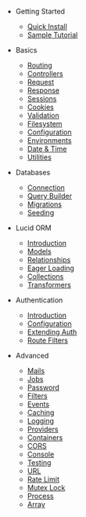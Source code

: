 * Getting Started

  <!-- * [Introduction](introduction.md) -->
  * [Quick Install](install.md)
  * [Sample Tutorial](sample-tutorial.md)

* Basics

  * [Routing](routing.md)
  * [Controllers](controllers.md)
  * [Request](request.md)
  * [Response](response.md)
  * [Sessions](sessions.md)
  * [Cookies](cookies.md)
  * [Validation](validation.md)
  * [Filesystem](filesystem.md)
  * [Configuration](configuration.md)
  * [Environments](environments.md)
  * [Date & Time](moment.md)
  * [Utilities](utilities.md)

* Databases

  * [Connection](db-connection.md)
  * [Query Builder](db-query-builder.md)
  <!-- * [Pagination](db-pagination.md) -->
  * [Migrations](migrations.md)
  * [Seeding](seeding.md)

* Lucid ORM

  * [Introduction](orm-introduction.md)
  * [Models](models.md)
  * [Relationships](relationships.md)
  * [Eager Loading](eager-loading.md)
  * [Collections](collections.md)
  * [Transformers](transformers.md)

<!-- * Security -->

  <!-- * [XSS](more-pages.md) -->
  <!-- * [CSRF](custom-navbar.md) -->

  * Authentication

    * [Introduction](authentication.md)
    * [Configuration](auth-configuration.md)
    * [Extending Auth](custom-auth.md)
    * [Route Filters](auth-filters.md)

* Advanced

  * [Mails](mails.md)
  * [Jobs](jobs.md)
  * [Password](password.md)
  * [Filters](filters.md)
  * [Events](events.md)
  * [Caching](caching.md)
  * [Logging](logging.md)
  * [Providers](providers.md)
  * [Containers](containers.md)
  * [CORS](cors.md)
  * [Console](console.md)
  * [Testing](testing.md)
  * [URL](url.md)
  * [Rate Limit](rate-limiter.md)
  * [Mutex Lock](mutex-lock.md)
  * [Process](process.md)
  * [Array](array-utils.md)